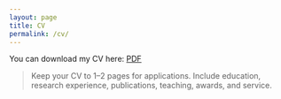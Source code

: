 ```yaml
---
layout: page
title: CV
permalink: /cv/
---
```


You can download my CV here: [PDF](/assets/cv/Yiran_Li_CV.pdf)

> Keep your CV to 1–2 pages for applications. Include education, research experience, publications, teaching, awards, and service.

